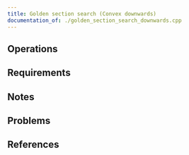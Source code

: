 ```yaml
---
title: Golden section search (Convex downwards)
documentation_of: ./golden_section_search_downwards.cpp
---
```


## Operations

## Requirements

## Notes

## Problems

## References
